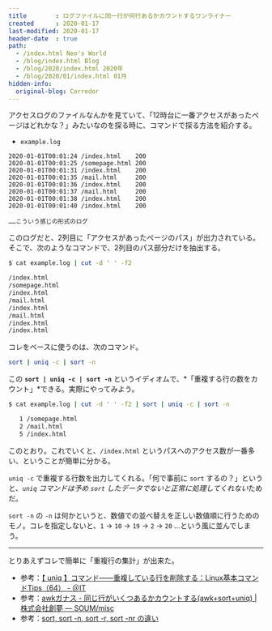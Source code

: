```yaml
---
title        : ログファイルに同一行が何行あるかカウントするワンライナー
created      : 2020-01-17
last-modified: 2020-01-17
header-date  : true
path:
  - /index.html Neo's World
  - /blog/index.html Blog
  - /blog/2020/index.html 2020年
  - /blog/2020/01/index.html 01月
hidden-info:
  original-blog: Corredor
---
```


アクセスログのファイルなんかを見ていて、「12時台に一番アクセスがあったページはどれかな？」みたいなのを探る時に、コマンドで探る方法を紹介する。

- `example.log`

```
2020-01-01T00:01:24 /index.html    200
2020-01-01T00:01:25 /somepage.html 200
2020-01-01T00:01:31 /index.html    200
2020-01-01T00:01:35 /mail.html     200
2020-01-01T00:01:36 /index.html    200
2020-01-01T00:01:37 /mail.html     200
2020-01-01T00:01:38 /index.html    200
2020-01-01T00:01:40 /index.html    200

……こういう感じの形式のログ
```

このログだと、2列目に「アクセスがあったページのパス」が出力されている。そこで、次のようなコマンドで、2列目のパス部分だけを抽出する。

```bash
$ cat example.log | cut -d ' ' -f2

/index.html
/somepage.html
/index.html
/mail.html
/index.html
/mail.html
/index.html
/index.html
```

コレをベースに使うのは、次のコマンド。

```bash
sort | uniq -c | sort -n
```

この **`sort | uniq -c | sort -n`** というイディオムで、*「重複する行の数をカウント」*できる。実際にやってみよう。

```bash
$ cat example.log | cut -d ' ' -f2 | sort | uniq -c | sort -n

   1 /somepage.html
   2 /mail.html
   5 /index.html
```

このとおり。これでいくと、`/index.html` というパスへのアクセス数が一番多い、ということが簡単に分かる。

`uniq -c` で重複する行数を出力してくれる。「何で事前に `sort` するの？」というと、*`uniq` コマンドは予め `sort` したデータでないと正常に処理してくれない*ためだ。

`sort -n` の `-n` は何かというと、数値での並べ替えを正しい数値順に行うためのモノ。コレを指定しないと、`1` → `10` → `19` → `2` → `20` …という風に並んでしまう。

---

とりあえずコレで簡単に「重複行の集計」が出来た。

- 参考：[【 uniq 】コマンド――重複している行を削除する：Linux基本コマンドTips（64） - ＠IT](https://www.atmarkit.co.jp/ait/articles/1611/14/news021.html)
- 参考：[awkガナス - 同じ行がいくつあるかカウントする(awk+sort+uniq) | 株式会社創夢 — SOUM/misc](https://www.soum.co.jp/misc/awk/3/)
- 参考：[sort, sort -n, sort -r, sort -nr の違い](http://www.nemotos.net/?p=2829)
